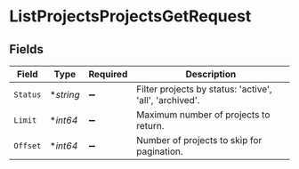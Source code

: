 # ListProjectsProjectsGetRequest


## Fields

| Field                                                   | Type                                                    | Required                                                | Description                                             |
| ------------------------------------------------------- | ------------------------------------------------------- | ------------------------------------------------------- | ------------------------------------------------------- |
| `Status`                                                | **string*                                               | :heavy_minus_sign:                                      | Filter projects by status: 'active', 'all', 'archived'. |
| `Limit`                                                 | **int64*                                                | :heavy_minus_sign:                                      | Maximum number of projects to return.                   |
| `Offset`                                                | **int64*                                                | :heavy_minus_sign:                                      | Number of projects to skip for pagination.              |